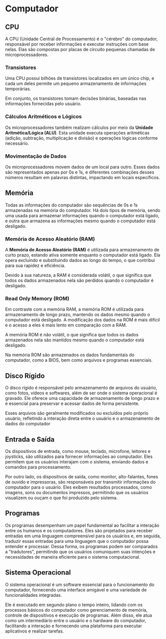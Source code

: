 # Computador

## CPU

A CPU (Unidade Central de Processamento) é o "cérebro" do computador, responsável por receber informações e executar instruções com base nelas. Elas são compostas por placas de circuito pequenas chamadas de microprocessadores.

### Transistores

Uma CPU possui bilhões de transistores localizados em um único chip, e cada um deles permite um pequeno armazenamento de informações temporárias.

Em conjunto, os transistores tomam decisões binárias, baseadas nas informações fornecidas pelo usuário.

### Cálculos Aritméticos e Lógicos

Os microprocessadores também realizam cálculos por meio da **Unidade Aritmética/Lógica (ALU)**. Esta unidade executa operações aritméticas (adição, subtração, multiplicação e divisão) e operações lógicas conforme necessário.

### Movimentação de Dados

Os microprocessadores movem dados de um local para outro. Esses dados são representados apenas por 0s e 1s, e diferentes combinações desses números resultam em palavras distintas, impactando em locais específicos.

## Memória

Todas as informações do computador são sequências de 0s e 1s armazenadas na memória do computador. Há dois tipos de memória, sendo uma usada para armazenar informações quando o computador está ligado, e outra que armazena as informações mesmo quando o computador está desligado.

### Memória de Acesso Aleatório (RAM)

A **Memória de Acesso Aleatório (RAM)** é utilizada para armazenamento de curto prazo, estando ativa somente enquanto o computador está ligado. Ela opera excluindo e substituindo dados ao longo do tempo, o que contribui para sua rapidez e eficiência.

Devido à sua natureza, a RAM é considerada volátil, o que significa que todos os dados armazenados nela são perdidos quando o computador é desligado.

### Read Only Memory (ROM)

Em contraste com a memória RAM, a memória ROM é utilizada para armazenamento de longo prazo, mantendo os dados mesmo quando o computador está desligado. A modificação dos dados na ROM é mais difícil e o acesso a eles é mais lento em comparação com a RAM.

A memória ROM é não volátil, o que significa que todos os dados armazenados nela são mantidos mesmo quando o computador está desligado.

Na memória ROM são armazenados os dados fundamentais do computador, como a BIOS, bem como arquivos e programas essenciais.

## Disco Rígido

O disco rígido é responsável pelo armazenamento de arquivos do usuário, como fotos, vídeos e softwares, além de ser onde o sistema operacional é gravado. Ele oferece uma capacidade de armazenamento de longo prazo e é essencial para preservar e acessar dados de forma persistente.

Esses arquivos são geralmente modificados ou excluídos pelo próprio usuário, refletindo a interação direta entre o usuário e o armazenamento de dados do computador

## Entrada e Saída

Os dispositivos de entrada, como mouse, teclado, microfone, leitores e joysticks, são utilizados para fornecer informações ao computador. Eles permitem que os usuários interajam com o sistema, enviando dados e comandos para processamento.

Por outro lado, os dispositivos de saída, como monitor, alto-falantes, fones de ouvido e impressoras, são responsáveis por transmitir informações do computador para o usuário. Eles exibem resultados processados, como imagens, sons ou documentos impressos, permitindo que os usuários visualizem ou ouçam o que foi produzido pelo sistema.

## Programas

Os programas desempenham um papel fundamental ao facilitar a interação entre os humanos e os computadores. Eles são projetados para receber entradas em uma linguagem compreensível para os usuários e, em seguida, traduzir essas entradas para uma linguagem que o computador possa entender e processar. Dessa forma, os programas podem ser comparados a "tradutores", permitindo que os usuários comuniquem suas intenções e necessidades de maneira eficiente para o sistema computacional.

## Sistema Operacional

O sistema operacional é um software essencial para o funcionamento do computador, fornecendo uma interface amigável e uma variedade de funcionalidades integradas.

Ele é executado em segundo plano o tempo inteiro, lidando com os processos básicos do computador como gerenciamento de memória, controle de dispositivos e execução de programas. Além disso, ele atua como um intermediário entre o usuário e o hardware do computador, facilitando a interação e fornecendo uma plataforma para executar aplicativos e realizar tarefas.

